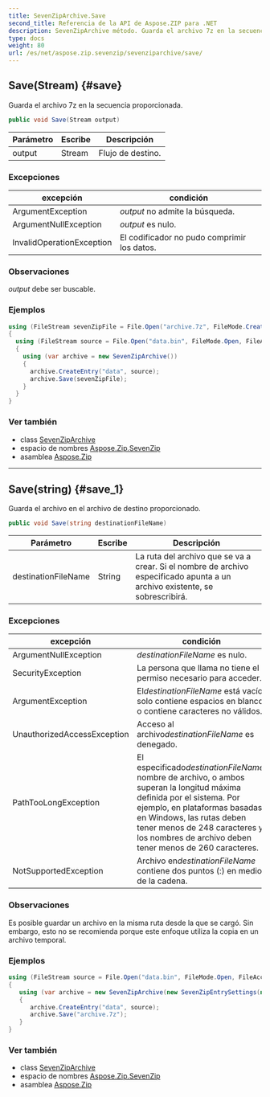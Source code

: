 ```yaml
---
title: SevenZipArchive.Save
second_title: Referencia de la API de Aspose.ZIP para .NET
description: SevenZipArchive método. Guarda el archivo 7z en la secuencia proporcionada.
type: docs
weight: 80
url: /es/net/aspose.zip.sevenzip/sevenziparchive/save/
---
```

## Save(Stream) {#save}

Guarda el archivo 7z en la secuencia proporcionada.

```csharp
public void Save(Stream output)
```

| Parámetro | Escribe | Descripción |
| --- | --- | --- |
| output | Stream | Flujo de destino. |

### Excepciones

| excepción | condición |
| --- | --- |
| ArgumentException | *output* no admite la búsqueda. |
| ArgumentNullException | *output* es nulo. |
| InvalidOperationException | El codificador no pudo comprimir los datos. |

### Observaciones

*output* debe ser buscable.

### Ejemplos

```csharp
using (FileStream sevenZipFile = File.Open("archive.7z", FileMode.Create))
{
  using (FileStream source = File.Open("data.bin", FileMode.Open, FileAccess.Read))
  {
    using (var archive = new SevenZipArchive())
    {
      archive.CreateEntry("data", source);
      archive.Save(sevenZipFile);
    }
  }
}
```

### Ver también

* class [SevenZipArchive](../)
* espacio de nombres [Aspose.Zip.SevenZip](../../sevenziparchive/)
* asamblea [Aspose.Zip](../../../)

---

## Save(string) {#save_1}

Guarda el archivo en el archivo de destino proporcionado.

```csharp
public void Save(string destinationFileName)
```

| Parámetro | Escribe | Descripción |
| --- | --- | --- |
| destinationFileName | String | La ruta del archivo que se va a crear. Si el nombre de archivo especificado apunta a un archivo existente, se sobrescribirá. |

### Excepciones

| excepción | condición |
| --- | --- |
| ArgumentNullException | *destinationFileName* es nulo. |
| SecurityException | La persona que llama no tiene el permiso necesario para acceder. |
| ArgumentException | El*destinationFileName* está vacío, solo contiene espacios en blanco o contiene caracteres no válidos. |
| UnauthorizedAccessException | Acceso al archivo*destinationFileName* es denegado. |
| PathTooLongException | El especificado*destinationFileName*, nombre de archivo, o ambos superan la longitud máxima definida por el sistema. Por ejemplo, en plataformas basadas en Windows, las rutas deben tener menos de 248 caracteres y los nombres de archivo deben tener menos de 260 caracteres. |
| NotSupportedException | Archivo en*destinationFileName* contiene dos puntos (:) en medio de la cadena. |

### Observaciones

Es posible guardar un archivo en la misma ruta desde la que se cargó. Sin embargo, esto no se recomienda porque este enfoque utiliza la copia en un archivo temporal.

### Ejemplos

```csharp
using (FileStream source = File.Open("data.bin", FileMode.Open, FileAccess.Read))
{
   using (var archive = new SevenZipArchive(new SevenZipEntrySettings(new SevenZipLZMACompressionSettings())))
   {
      archive.CreateEntry("data", source);
      archive.Save("archive.7z");
   }
}
```

### Ver también

* class [SevenZipArchive](../)
* espacio de nombres [Aspose.Zip.SevenZip](../../sevenziparchive/)
* asamblea [Aspose.Zip](../../../)


